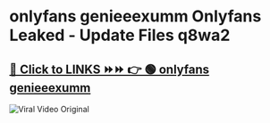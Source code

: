 
 # onlyfans genieeexumm Onlyfans Leaked - Update Files q8wa2

## <h2><a href="https://clipsfans.com/onlyfans_genieeexumm&ref=git">🔗 Click to LINKS ⏩⏩ 👉 🟢 onlyfans genieeexumm </a></h2>

<a href="https://clipsfans.com/onlyfans_genieeexumm&ref=git" rel="nofollow" data-target="animated-image.originalLink"><img src="https://i.ibb.co.com/xMMVF88/686577567.gif" alt="Viral Video Original" style="max-width: 100%; display: inline-block;" data-target="animated-image.originalImage"></a>

